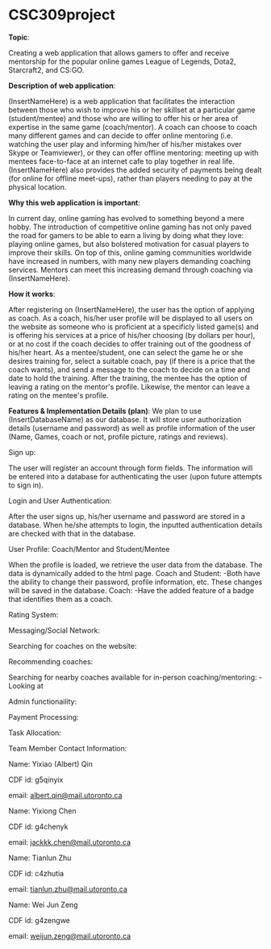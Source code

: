 # CSC309project

**Topic**:

Creating a web application that allows gamers to offer and receive mentorship for the popular online games League of Legends, Dota2, Starcraft2, and CS:GO.


**Description of web application**:

(InsertNameHere) is a web application that facilitates the interaction between those who wish to improve his or her skillset at a particular game (student/mentee) and those who are willing to offer his or her area of expertise in the same game (coach/mentor). A coach can choose to coach many different games and can decide to offer online mentoring (i.e. watching the user play and informing him/her of his/her mistakes over Skype or Teamviewer), or they can offer offline mentoring: meeting up with mentees face-to-face at an internet cafe to play together in real life. (InsertNameHere) also provides the added security of payments being dealt (for online for offline meet-ups), rather than players needing to pay at the physical location. 


**Why this web application is important**:

In current day, online gaming has evolved to something beyond a mere hobby. The introduction of competitive online gaming has not only paved the road for gamers to be able to earn a living by doing what they love: playing online games, but also bolstered motivation for casual players to improve their skills. On top of this, online gaming communities worldwide have increased in numbers, with many new players demanding coaching services. Mentors can meet this increasing demand through coaching via (InsertNameHere).


**How it works**:

After registering on (InsertNameHere), the user has the option of applying as coach. As a coach, his/her user profile will be displayed to all users on the website as someone who is proficient at a specificly listed game(s) and is offering his services at a price of his/her choosing (by dollars per hour), or at no cost if the coach decides to offer training out of the goodness of his/her heart. As a mentee/student, one can select the game he or she desires training for, select a suitable coach, pay (if there is a price that the coach wants), and send a message to the coach to decide on a time and date to hold the training. After the training, the mentee has the option of leaving a rating on the mentor's profile. Likewise, the mentor can leave a rating on the mentee's profile. 


**Features & Implementation Details (plan)**:
We plan to use (InsertDatabaseName) as our database. It will store user authorization details (username and password) as well as profile information of the user (Name, Games, coach or not, profile picture, ratings and reviews).


Sign up:

The user will register an account through form fields. The information will be entered into a database for authenticating the user (upon future attempts to sign in).

Login and User Authentication:

After the user signs up, his/her username and password are stored in a database. When he/she attempts to login, the inputted authentication details are checked with that in the database. 

User Profile: Coach/Mentor and Student/Mentee

When the profile is loaded, we retrieve the user data from the database. The data is dynamically added to the html page.
Coach and Student:
-Both have the ability to change their password, profile information, etc. These changes will be saved in the database.
Coach:
-Have the added feature of a badge that identifies them as a coach. 


Rating System:


Messaging/Social Network:


Searching for coaches on the website:


Recommending coaches:


Searching for nearby coaches available for in-person coaching/mentoring:
-Looking at 

Admin functionaility:


Payment Processing:



Task Allocation:



Team Member Contact Information:

Name: Yixiao (Albert) Qin

CDF id: g5qinyix

email: albert.qin@mail.utoronto.ca


Name: Yixiong Chen

CDF id: g4chenyk

email: jackkk.chen@mail.utoronto.ca


Name: Tianlun Zhu

CDF id: c4zhutia

email: tianlun.zhu@mail.utoronto.ca


Name: Wei Jun Zeng

CDF id: g4zengwe

email: weijun.zeng@mail.utoronto.ca
